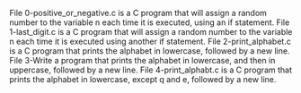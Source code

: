 File 0-positive_or_negative.c is a C program that will assign a random number to the variable n each time it is executed, using an if statement.
File 1-last_digit.c is a C program that will assign a random number to the variable n each time it is executed using another if statement.
File 2-print_alphabet.c is a C program that prints the alphabet in lowercase, followed by a new line.
File 3-Write a program that prints the alphabet in lowercase, and then in uppercase, followed by a new line.
File 4-print_alphabt.c is a C program that prints the alphabet in lowercase, except q and e, followed by a new line.
